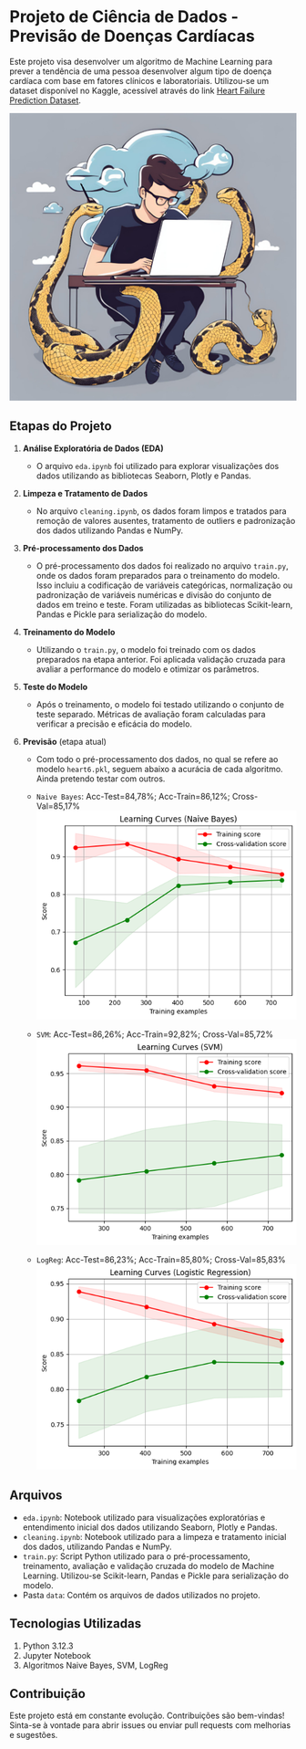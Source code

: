 # Projeto de Ciência de Dados - Previsão de Doenças Cardíacas

Este projeto visa desenvolver um algoritmo de Machine Learning para prever a tendência de uma pessoa desenvolver algum tipo de doença cardíaca com base em fatores clínicos e laboratoriais. Utilizou-se um dataset disponível no Kaggle, acessível através do link [Heart Failure Prediction Dataset](https://www.kaggle.com/datasets/fedesoriano/heart-failure-prediction).

![alt text](2.png)

## Etapas do Projeto

1. **Análise Exploratória de Dados (EDA)**
   - O arquivo `eda.ipynb` foi utilizado para explorar visualizações dos dados utilizando as bibliotecas Seaborn, Plotly e Pandas.

2. **Limpeza e Tratamento de Dados**
   - No arquivo `cleaning.ipynb`, os dados foram limpos e tratados para remoção de valores ausentes, tratamento de outliers e padronização dos dados utilizando Pandas e NumPy.

3. **Pré-processamento dos Dados**
   - O pré-processamento dos dados foi realizado no arquivo `train.py`, onde os dados foram preparados para o treinamento do modelo. Isso incluiu a codificação de variáveis categóricas, normalização ou padronização de variáveis numéricas e divisão do conjunto de dados em treino e teste. Foram utilizadas as bibliotecas Scikit-learn, Pandas e Pickle para serialização do modelo.

4. **Treinamento do Modelo**
   - Utilizando o `train.py`, o modelo foi treinado com os dados preparados na etapa anterior. Foi aplicada validação cruzada para avaliar a performance do modelo e otimizar os parâmetros.

5. **Teste do Modelo**
   - Após o treinamento, o modelo foi testado utilizando o conjunto de teste separado. Métricas de avaliação foram calculadas para verificar a precisão e eficácia do modelo.

6. **Previsão** (etapa atual)
      - Com todo o pré-processamento dos dados, no qual se refere ao modelo `heart6.pkl`, seguem abaixo a acurácia de cada algoritmo. Ainda pretendo testar com outros.

      - `Naive Bayes`: Acc-Test=84,78%; Acc-Train=86,12%;   Cross-Val=85,17%
      ![alt text](data/Learning_Curve_NaiveBayes(GaussianNB).png)

      - `SVM`: Acc-Test=86,26%; Acc-Train=92,82%; Cross-Val=85,72%
      ![alt text](data/Learning_Curve_SVM.png)

      - `LogReg`: Acc-Test=86,23%; Acc-Train=85,80%; Cross-Val=85,83%
      ![alt text](data/Learning_Curve_LogReg.png)


## Arquivos

- `eda.ipynb`: Notebook utilizado para visualizações exploratórias e entendimento inicial dos dados utilizando Seaborn, Plotly e Pandas.
- `cleaning.ipynb`: Notebook utilizado para a limpeza e tratamento inicial dos dados, utilizando Pandas e NumPy.
- `train.py`: Script Python utilizado para o pré-processamento, treinamento, avaliação e validação cruzada do modelo de Machine Learning. Utilizou-se Scikit-learn, Pandas e Pickle para serialização do modelo.
- Pasta `data`: Contém os arquivos de dados utilizados no projeto.

## Tecnologias Utilizadas
1. Python 3.12.3
2. Jupyter Notebook
3. Algoritmos Naive Bayes, SVM, LogReg

## Contribuição

Este projeto está em constante evolução. Contribuições são bem-vindas! Sinta-se à vontade para abrir issues ou enviar pull requests com melhorias e sugestões.